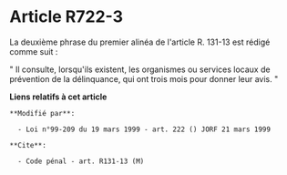# Article R722-3

La deuxième phrase du premier alinéa de l'article R. 131-13 est rédigé comme suit :

" Il consulte, lorsqu'ils existent, les organismes ou services locaux de prévention de la délinquance, qui ont trois mois
pour donner leur avis. "

**Liens relatifs à cet article**

	**Modifié par**:

	  - Loi n°99-209 du 19 mars 1999 - art. 222 () JORF 21 mars 1999

	**Cite**:

	  - Code pénal - art. R131-13 (M)
